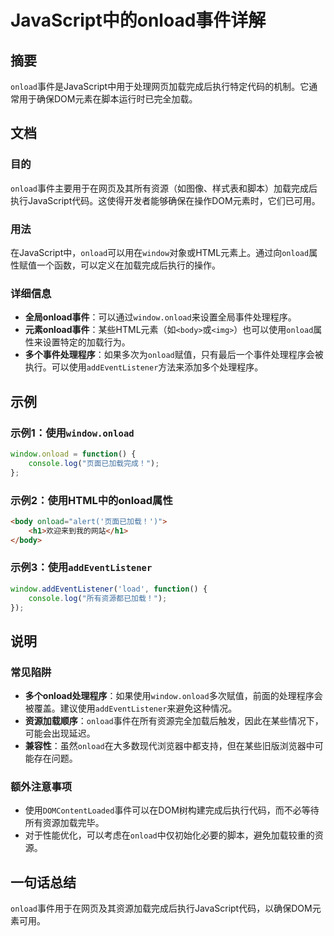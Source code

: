 <!--
Meta Description: # JavaScript中的onload事件详解 ## 摘要 `onload`事件是JavaScript中用于处理网页加载完成后执行特定代码的机制。它通常用于确保DOM元素在脚本运行时已完全加载。 ## 文档 ### 目的 `onload`事件主要用于在网页及其所有资源（如图像、样式表和脚本）加载完...
Meta Keywords: onload, window, addeventlistener, body, javascript
-->

# JavaScript中的onload事件详解

## 摘要
`onload`事件是JavaScript中用于处理网页加载完成后执行特定代码的机制。它通常用于确保DOM元素在脚本运行时已完全加载。

## 文档
### 目的
`onload`事件主要用于在网页及其所有资源（如图像、样式表和脚本）加载完成后执行JavaScript代码。这使得开发者能够确保在操作DOM元素时，它们已可用。

### 用法
在JavaScript中，`onload`可以用在`window`对象或HTML元素上。通过向`onload`属性赋值一个函数，可以定义在加载完成后执行的操作。

### 详细信息
- **全局onload事件**：可以通过`window.onload`来设置全局事件处理程序。
- **元素onload事件**：某些HTML元素（如`<body>`或`<img>`）也可以使用`onload`属性来设置特定的加载行为。
- **多个事件处理程序**：如果多次为`onload`赋值，只有最后一个事件处理程序会被执行。可以使用`addEventListener`方法来添加多个处理程序。

## 示例
### 示例1：使用`window.onload`
```javascript
window.onload = function() {
    console.log("页面已加载完成！");
};
```

### 示例2：使用HTML中的onload属性
```html
<body onload="alert('页面已加载！')">
    <h1>欢迎来到我的网站</h1>
</body>
```

### 示例3：使用`addEventListener`
```javascript
window.addEventListener('load', function() {
    console.log("所有资源都已加载！");
});
```

## 说明
### 常见陷阱
- **多个onload处理程序**：如果使用`window.onload`多次赋值，前面的处理程序会被覆盖。建议使用`addEventListener`来避免这种情况。
- **资源加载顺序**：`onload`事件在所有资源完全加载后触发，因此在某些情况下，可能会出现延迟。
- **兼容性**：虽然`onload`在大多数现代浏览器中都支持，但在某些旧版浏览器中可能存在问题。

### 额外注意事项
- 使用`DOMContentLoaded`事件可以在DOM树构建完成后执行代码，而不必等待所有资源加载完毕。
- 对于性能优化，可以考虑在`onload`中仅初始化必要的脚本，避免加载较重的资源。

## 一句话总结
`onload`事件用于在网页及其资源加载完成后执行JavaScript代码，以确保DOM元素可用。